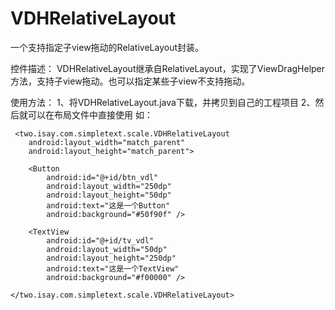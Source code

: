 # VDHRelativeLayout
一个支持指定子view拖动的RelativeLayout封装。
 
 控件描述：
 VDHRelativeLayout继承自RelativeLayout，实现了ViewDragHelper方法，支持子view拖动。也可以指定某些子view不支持拖动。
 
 使用方法：
 1、将VDHRelativeLayout.java下载，并拷贝到自己的工程项目
 2、然后就可以在布局文件中直接使用
 如：
 
     <two.isay.com.simpletext.scale.VDHRelativeLayout
        android:layout_width="match_parent"
        android:layout_height="match_parent">

        <Button
            android:id="@+id/btn_vdl"
            android:layout_width="250dp"
            android:layout_height="50dp"
            android:text="这是一个Button"
            android:background="#50f90f" />

        <TextView
            android:id="@+id/tv_vdl"
            android:layout_width="50dp"
            android:layout_height="250dp"
            android:text="这是一个TextView"
            android:background="#f00000" />

    </two.isay.com.simpletext.scale.VDHRelativeLayout>
 
 

